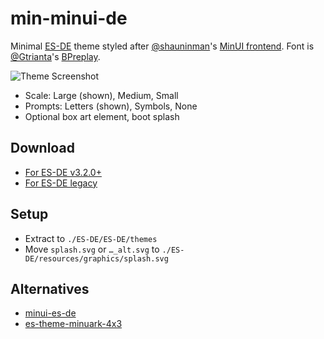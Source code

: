 # min-minui-de
Minimal [ES-DE](https://gitlab.com/es-de/emulationstation-de) theme styled after [@shauninman](https://github.com/shauninman)'s [MinUI frontend](https://github.com/shauninman/MinUI). Font is [@Gtrianta](https://github.com/Gtrianta)'s [BPreplay](https://backpacker.gr/fonts/6).

![Theme Screenshot](https://github.com/user-attachments/assets/edda4a43-066a-4ef2-9c59-f93d288af9d7)

- Scale: Large (shown), Medium, Small
- Prompts: Letters (shown), Symbols, None
- Optional box art element, boot splash

## Download
- [For ES-DE v3.2.0+](https://github.com/offalynne/min-minui-de/archive/refs/heads/main.zip)
- [For ES-DE legacy](https://github.com/offalynne/min-minui-de/archive/refs/heads/pre_3.2.zip)

## Setup
- Extract to `./ES-DE/ES-DE/themes`
- Move `splash.svg` or `…_alt.svg` to `./ES-DE/resources/graphics/splash.svg`

## Alternatives
- [minui-es-de](https://github.com/anthonycaccese/minui-menu-es-de)
- [es-theme-minuark-4x3](https://github.com/offalynne/es-theme-minuark-4x3)

